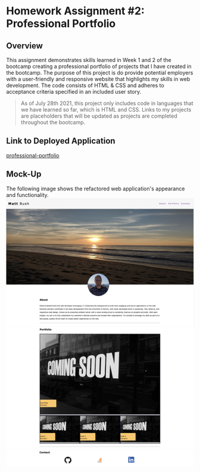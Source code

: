 # Homework Assignment #2: Professional Portfolio

## Overview

This assignment demonstrates skills learned in Week 1 and 2 of the bootcamp creating a professional portfolio of projects that I have created in the bootcamp. The purpose of this project is do provide potential employers with a user-friendly and responsive website that highlights my skills in web development. The code consists of HTML & CSS and adheres to acceptance criteria specified in an included user story.

> As of July 28th 2021, this project only includes code in languages that we have learned so far, which is HTML and CSS. Links to my projects are placeholders that will be updated as projects are completed throughout the bootcamp.

## Link to Deployed Application

[professional-portfolio](https://github.com/matthewbush55/professional-portfolio)

## Mock-Up

The following image shows the refactored web application's appearance and functionality.
![portfolio](assets/images/site-top.png)
![portfolio](assets/images/site-middle.png)
![portfolio](assets/images/site-bottom.png)
